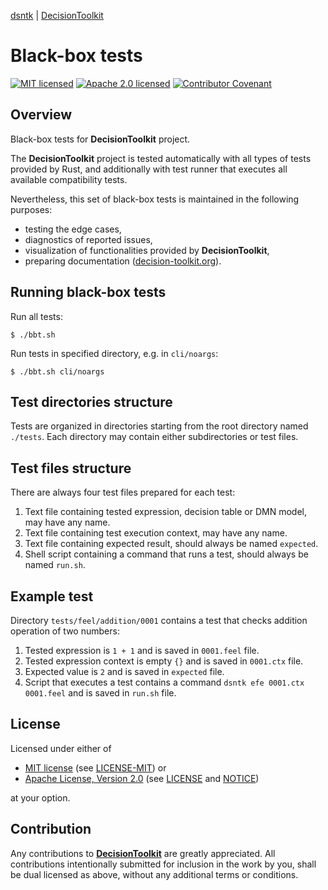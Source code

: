 [dsntk][dsntk-url] | [DecisionToolkit][github-url]

# Black-box tests

[![MIT licensed][mit-badge]][mit-license-url]
[![Apache 2.0 licensed][apache-badge]][apache-license-url]
[![Contributor Covenant][cc-badge]][cc-url]

[mit-badge]: https://img.shields.io/badge/License-MIT-blue.svg
[mit-url]: https://opensource.org/licenses/MIT
[mit-license-url]: https://github.com/DecisionToolkit/dsntk-rs/blob/main/LICENSE-MIT
[apache-badge]: https://img.shields.io/badge/License-Apache%202.0-blue.svg
[apache-url]: https://www.apache.org/licenses/LICENSE-2.0
[apache-license-url]: https://github.com/DecisionToolkit/dsntk-rs/blob/main/LICENSE
[apache-notice-url]: https://github.com/DecisionToolkit/dsntk-rs/blob/main/NOTICE
[cc-badge]: https://img.shields.io/badge/Contributor%20Covenant-2.1-4baaaa.svg
[cc-url]: https://github.com/DecisionToolkit/dsntk-rs/blob/main/CODE_OF_CONDUCT.md
[DecisionToolkit]: https://github.com/DecisionToolkit
[github-url]: https://github.com/DecisionToolkit
[dsntk-url]: https://crates.io/crates/dsntk

## Overview

Black-box tests for **DecisionToolkit** project.

The **DecisionToolkit** project is tested automatically with all types of tests provided by Rust,
and additionally with test runner that executes all available compatibility tests.

Nevertheless, this set of black-box tests is maintained in the following purposes:

- testing the edge cases,
- diagnostics of reported issues,
- visualization of functionalities provided by **DecisionToolkit**,
- preparing documentation ([decision-toolkit.org][DecisionToolkit]).

## Running black-box tests

Run all tests:

```
$ ./bbt.sh
```

Run tests in specified directory, e.g. in `cli/noargs`:

```
$ ./bbt.sh cli/noargs
```

## Test directories structure

Tests are organized in directories starting from the root directory named `./tests`.
Each directory may contain either subdirectories or test files.

## Test files structure

There are always four test files prepared for each test:

1. Text file containing tested expression, decision table or DMN model, may have any name.
2. Text file containing test execution context, may have any name.
3. Text file containing expected result, should always be named `expected`.
4. Shell script containing a command that runs a test, should always be named `run.sh`.

## Example test

Directory `tests/feel/addition/0001` contains a test that checks addition operation of two numbers:

1. Tested expression is `1 + 1` and is saved in `0001.feel` file.
2. Tested expression context is empty `{}` and is saved in `0001.ctx` file.
3. Expected value is `2` and is saved in `expected` file.
4. Script that executes a test contains a command `dsntk efe 0001.ctx 0001.feel` and is saved in `run.sh` file.

## License

Licensed under either of

- [MIT license][mit-url] (see [LICENSE-MIT][mit-license-url]) or
- [Apache License, Version 2.0][apache-url] (see [LICENSE][apache-license-url] and [NOTICE][apache-notice-url])

at your option.

## Contribution

Any contributions to **[DecisionToolkit]** are greatly appreciated.
All contributions intentionally submitted for inclusion in the work by you,
shall be dual licensed as above, without any additional terms or conditions.
